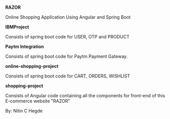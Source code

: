 <b>RAZOR</b>

Online Shopping Application Using Angular and Spring Boot

<b>IBMProject</b>

Consists of spring boot code for USER, OTP and PRODUCT

<b>Paytm Integration</b>

Consists of spring boot code for Paytm Payment Gateway.

<b>online-shopping-project</b>

Consists of spring boot code for CART, ORDERS, WISHLIST

<b>shopping-project</b>

Consists of Angular code containing all the components for front-end of this E-commerce website "RAZOR" 


By: Nitin C Hegde
